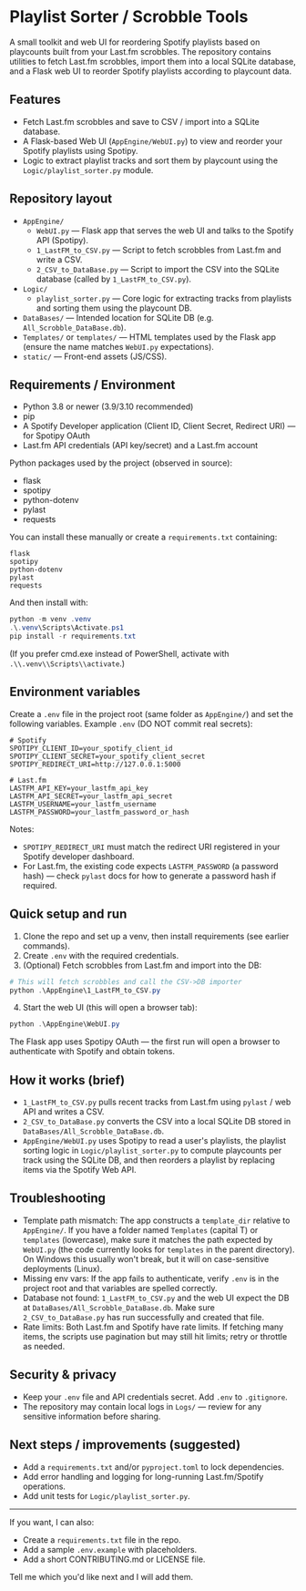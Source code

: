 # Playlist Sorter / Scrobble Tools

A small toolkit and web UI for reordering Spotify playlists based on playcounts built from your Last.fm scrobbles. The repository contains utilities to fetch Last.fm scrobbles, import them into a local SQLite database, and a Flask web UI to reorder Spotify playlists according to playcount data.

## Features

- Fetch Last.fm scrobbles and save to CSV / import into a SQLite database.
- A Flask-based Web UI (`AppEngine/WebUI.py`) to view and reorder your Spotify playlists using Spotipy.
- Logic to extract playlist tracks and sort them by playcount using the `Logic/playlist_sorter.py` module.

## Repository layout

- `AppEngine/`
  - `WebUI.py` — Flask app that serves the web UI and talks to the Spotify API (Spotipy).
  - `1_LastFM_to_CSV.py` — Script to fetch scrobbles from Last.fm and write a CSV.
  - `2_CSV_to_DataBase.py` — Script to import the CSV into the SQLite database (called by `1_LastFM_to_CSV.py`).
- `Logic/`
  - `playlist_sorter.py` — Core logic for extracting tracks from playlists and sorting them using the playcount DB.
- `DataBases/` — Intended location for SQLite DB (e.g. `All_Scrobble_DataBase.db`).
- `Templates/` or `templates/` — HTML templates used by the Flask app (ensure the name matches `WebUI.py` expectations).
- `static/` — Front-end assets (JS/CSS).

## Requirements / Environment

- Python 3.8 or newer (3.9/3.10 recommended)
- pip
- A Spotify Developer application (Client ID, Client Secret, Redirect URI) — for Spotipy OAuth
- Last.fm API credentials (API key/secret) and a Last.fm account

Python packages used by the project (observed in source):

- flask
- spotipy
- python-dotenv
- pylast
- requests

You can install these manually or create a `requirements.txt` containing:

```
flask
spotipy
python-dotenv
pylast
requests
```

And then install with:

```powershell
python -m venv .venv
.\.venv\Scripts\Activate.ps1
pip install -r requirements.txt
```

(If you prefer cmd.exe instead of PowerShell, activate with `.\\.venv\\Scripts\\activate`.)

## Environment variables

Create a `.env` file in the project root (same folder as `AppEngine/`) and set the following variables. Example `.env` (DO NOT commit real secrets):

```
# Spotify
SPOTIPY_CLIENT_ID=your_spotify_client_id
SPOTIPY_CLIENT_SECRET=your_spotify_client_secret
SPOTIPY_REDIRECT_URI=http://127.0.0.1:5000

# Last.fm
LASTFM_API_KEY=your_lastfm_api_key
LASTFM_API_SECRET=your_lastfm_api_secret
LASTFM_USERNAME=your_lastfm_username
LASTFM_PASSWORD=your_lastfm_password_or_hash
```

Notes:
- `SPOTIPY_REDIRECT_URI` must match the redirect URI registered in your Spotify developer dashboard.
- For Last.fm, the existing code expects `LASTFM_PASSWORD` (a password hash) — check `pylast` docs for how to generate a password hash if required.

## Quick setup and run

1. Clone the repo and set up a venv, then install requirements (see earlier commands).
2. Create `.env` with the required credentials.
3. (Optional) Fetch scrobbles from Last.fm and import into the DB:

```powershell
# This will fetch scrobbles and call the CSV->DB importer
python .\AppEngine\1_LastFM_to_CSV.py
```

4. Start the web UI (this will open a browser tab):

```powershell
python .\AppEngine\WebUI.py
```

The Flask app uses Spotipy OAuth — the first run will open a browser to authenticate with Spotify and obtain tokens.

## How it works (brief)

- `1_LastFM_to_CSV.py` pulls recent tracks from Last.fm using `pylast` / web API and writes a CSV.
- `2_CSV_to_DataBase.py` converts the CSV into a local SQLite DB stored in `DataBases/All_Scrobble_DataBase.db`.
- `AppEngine/WebUI.py` uses Spotipy to read a user's playlists, the playlist sorting logic in `Logic/playlist_sorter.py` to compute playcounts per track using the SQLite DB, and then reorders a playlist by replacing items via the Spotify Web API.

## Troubleshooting

- Template path mismatch: The app constructs a `template_dir` relative to `AppEngine/`. If you have a folder named `Templates` (capital T) or `templates` (lowercase), make sure it matches the path expected by `WebUI.py` (the code currently looks for `templates` in the parent directory). On Windows this usually won't break, but it will on case-sensitive deployments (Linux).
- Missing env vars: If the app fails to authenticate, verify `.env` is in the project root and that variables are spelled correctly.
- Database not found: `1_LastFM_to_CSV.py` and the web UI expect the DB at `DataBases/All_Scrobble_DataBase.db`. Make sure `2_CSV_to_DataBase.py` has run successfully and created that file.
- Rate limits: Both Last.fm and Spotify have rate limits. If fetching many items, the scripts use pagination but may still hit limits; retry or throttle as needed.

## Security & privacy

- Keep your `.env` file and API credentials secret. Add `.env` to `.gitignore`.
- The repository may contain local logs in `Logs/` — review for any sensitive information before sharing.

## Next steps / improvements (suggested)

- Add a `requirements.txt` and/or `pyproject.toml` to lock dependencies.
- Add error handling and logging for long-running Last.fm/Spotify operations.
- Add unit tests for `Logic/playlist_sorter.py`.

---

If you want, I can also:
- Create a `requirements.txt` file in the repo.
- Add a sample `.env.example` with placeholders.
- Add a short CONTRIBUTING.md or LICENSE file.

Tell me which you'd like next and I will add them.